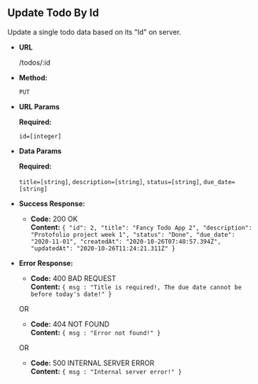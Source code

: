 **Update Todo By Id**
----
  Update a single todo data based on its "Id" on server.

* **URL**

  /todos/:id

* **Method:**
  
  `PUT`
  
*  **URL Params**

   **Required:**
   
   `id=[integer]`

* **Data Params**

  **Required:**
   
  `title=[string]`,
  `description=[string]`,
  `status=[string]`,
  `due_date=[string]`

* **Success Response:**

  * **Code:** 200 OK <br />
    **Content:**
    `{
      "id": 2,
      "title": "Fancy Todo App 2",
      "description": "Protofolio project week 1",
      "status": "Done",
      "due_date": "2020-11-01",
      "createdAt": "2020-10-26T07:48:57.394Z",
      "updatedAt": "2020-10-26T11:24:21.311Z"
    }`
 
* **Error Response:**

  * **Code:** 400 BAD REQUEST <br />
    **Content:** `{ msg : "Title is required!, The due date cannot be before today's date!" }`

  OR

  * **Code:** 404 NOT FOUND <br />
    **Content:** `{ msg : "Error not found!" }`

  OR

  * **Code:** 500 INTERNAL SERVER ERROR <br />
    **Content:** `{ msg : "Internal server error!" }`